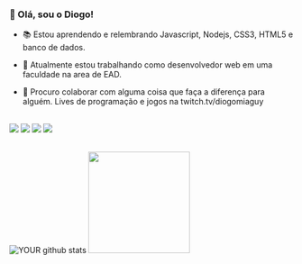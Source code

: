 ### 👋 Olá, sou o Diogo!


- 📚 Estou aprendendo e relembrando Javascript, Nodejs, CSS3, HTML5 e banco de dados.

- 🔭 Atualmente estou trabalhando como desenvolvedor web em uma faculdade na area de EAD.

- 👯 Procuro colaborar com alguma coisa que faça a diferença para alguém. Lives de programação e jogos na twitch.tv/diogomiaguy

<!--
**diogomiaguy/diogomiaguy** is a ✨ _special_ ✨ repository because its `README.md` (this file) appears on your GitHub profile.

Here are some ideas to get you started:

- 🔭 I’m currently working on ...
- 🌱 I’m currently learning ...
- 👯 I’m looking to collaborate on ...
- 🤔 I’m looking for help with ...
- 💬 Ask me about ...
- 📫 How to reach me: ...
- 😄 Pronouns: ...
- ⚡ Fun fact: ...
-->
<br>
<a href="https://instagram.com/diogomiaguy" target="_blank"><img src="https://img.shields.io/badge/Instagram-E4405F?style=for-the-badge&logo=instagram&logoColor=white"/></a>
<a href="https://twitter.com/diogomiaguy" target="_blank"><img src="https://img.shields.io/badge/Twitter-1DA1F2?style=for-the-badge&logo=twitter&logoColor=white"/></a>
<a href="https://www.twitch.tv/diogomiaguy" target="_blank"><img src="https://img.shields.io/badge/Twitch-9146FF?style=for-the-badge&logo=twitch&logoColor=white"/></a>
<a href="https://www.youtube.com/channel/UCsaV_Q_KHvsU6hv0AmAOiMQ/playlists" target="_blank"><img src="https://img.shields.io/badge/YouTube-FF0000?style=for-the-badge&logo=youtube&logoColor=white"/></a>
<br><br>

![YOUR github stats](https://github-readme-stats.vercel.app/api?username=diogomiaguy&show_icons=true&theme=dracula&include_all_commits=true&count_private=true)
<img height="180em" src="https://github-readme-stats.vercel.app/api/top-langs/?username=diogomiaguy&show_icons=true&theme=dracula&include_all_commits=true&count_private=true"/>


